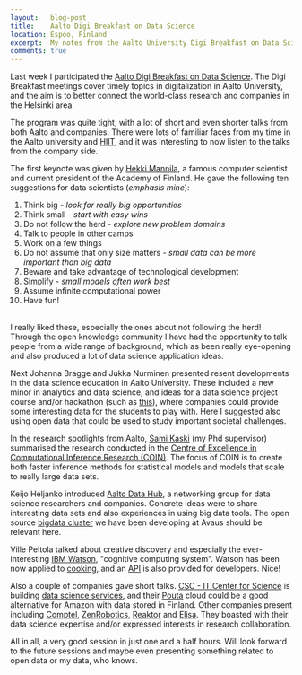 ```yaml
---
layout:   blog-post
title:    Aalto Digi Breakfast on Data Science
location: Espoo, Finland
excerpt:  My notes from the Aalto University Digi Breakfast on Data Science
comments: true
---
```



Last week I participated the [Aalto Digi Breakfast on Data Science](http://www.aalto.fi/en/research/platforms/digi/data_science/). The Digi Breakfast meetings cover timely topics in digitalization in Aalto University, and the aim is to better connect the world-class research and companies in the Helsinki area.

The program was quite tight, with a lot of short and even shorter talks from both Aalto and companies. There were lots of familiar faces from my time in the Aalto university and [HIIT](http://www.hiit.fi/), and it was interesting to now listen to the talks from the company side.

The first keynote was given by [Hekki Mannila](http://en.wikipedia.org/wiki/Heikki_Mannila), a famous computer scientist and current president of the Academy of Finland. He gave the following ten suggestions for data scientists (*emphasis mine*):

1. Think big - *look for really big opportunities*
2. Think small - *start with easy wins*
3. Do not follow the herd - *explore new problem domains*
4. Talk to people in other camps
5. Work on a few things
6. Do not assume that only size matters - *small data can be more important than big data*
7. Beware and take advantage of technological development
8. Simplify - *small models often work best*
9. Assume infinite computational power
10. Have fun!  

<br>
I really liked these, especially the ones about not following the herd! Through the open knowledge community I have had the opportunity to talk people from a wide range of background, which as been really eye-opening and also produced a lot of data science application ideas. 

Next Johanna Bragge and Jukka Nurminen presented resent developments in the data science education in Aalto University. These included a new minor in analytics and data science, and ideas for a data science project course and/or hackathon (such as [this](http://www.meetup.com/Green-Campus-CIVIS/events/178850142/)), where companies could provide some interesting data for the students to play with. Here I suggested also using open data that could be used to study important societal challenges.

In the research spotlights from Aalto, [Sami Kaski](http://research.ics.aalto.fi/mi/) (my Phd supervisor) summarised the research conducted in the [Centre of Excellence in Computational Inference Research (COIN)](http://research.ics.aalto.fi/coin/). The focus of COIN is to create both faster inference methods for statistical models and models that scale to really large data sets.

Keijo Heljanko introduced [Aalto Data Hub](https://www.linkedin.com/groups?home=&gid=6776309&trk=anet_ug_hm), a networking group for data science researchers and companies. Concrete ideas were to share interesting data sets and also experiences in using big data tools. The open source [bigdata cluster](https://github.com/avaus/bigdata-cluster) we have been developing at Avaus should be relevant here. 

Ville Peltola talked about creative discovery and especially the ever-interesting [IBM Watson](http://www.ibm.com/smarterplanet/us/en/ibmwatson/), "cognitive computing system". Watson has been now applied to [cooking](http://www.ibm.com/smarterplanet/us/en/cognitivecooking/), and an [API](https://developer.ibm.com/watson/) is also provided for developers. Nice! 

Also a couple of companies gave short talks. [CSC - IT Center for Science](http://www.csc.fi/english) is building [data science services](http://www.csc.fi/english/csc/overview/service_areas/data_storage_services), and their [Pouta](http://www.csc.fi/english/research/Computing_services/computing/pouta) cloud could be a good alternative for Amazon with data stored in Finland. Other companies present including [Comptel](http://www.comptel.com/), [ZenRobotics](http://www.zenrobotics.com/product/), [Reaktor](http://reaktor.fi/) and [Elisa](http://www.elisa.com/en/). They boasted with their data science expertise and/or expressed interests in research collaboration.

All in all, a very good session in just one and a half hours. Will look forward to the future sessions and maybe even presenting something related to open data or my data, who knows.

